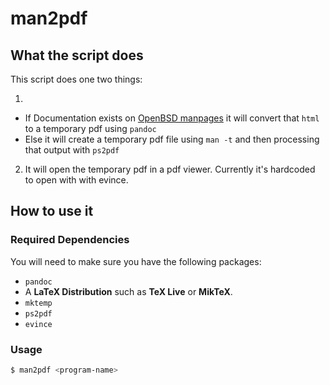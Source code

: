 # man2pdf

## What the script does

This script does one two things:

1. 
  - If Documentation exists on [OpenBSD manpages](https://man.openbsd.org) it will convert that `html` to a temporary pdf using `pandoc`
  - Else it will create a temporary pdf file using `man -t` and then processing that output with `ps2pdf`
2. It will open the temporary pdf in a pdf viewer. Currently it's hardcoded to open with with evince.

## How to use it

### Required Dependencies
You will need to make sure you have the following packages:
- `pandoc`
- A **LaTeX Distribution** such as  **TeX Live** or **MikTeX**.
- `mktemp`
- `ps2pdf`
- `evince`

### Usage

```bash
$ man2pdf <program-name>
```
